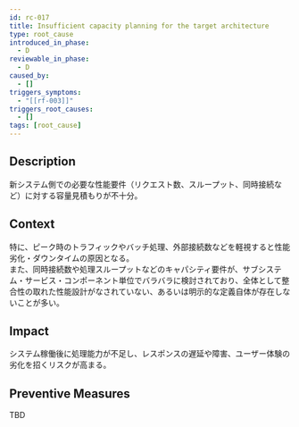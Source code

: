 ```yaml
---
id: rc-017
title: Insufficient capacity planning for the target architecture
type: root_cause
introduced_in_phase:
  - D
reviewable_in_phase:
  - D
caused_by:
  - []
triggers_symptoms:
  - "[[rf-003]]"
triggers_root_causes:
  - []
tags: [root_cause]
---
```


## Description
新システム側での必要な性能要件（リクエスト数、スループット、同時接続など）に対する容量見積もりが不十分。

## Context
特に、ピーク時のトラフィックやバッチ処理、外部接続数などを軽視すると性能劣化・ダウンタイムの原因となる。  
また、同時接続数や処理スループットなどのキャパシティ要件が、サブシステム・サービス・コンポーネント単位でバラバラに検討されており、全体として整合性の取れた性能設計がなされていない、あるいは明示的な定義自体が存在しないことが多い。

## Impact
システム稼働後に処理能力が不足し、レスポンスの遅延や障害、ユーザー体験の劣化を招くリスクが高まる。

## Preventive Measures
TBD